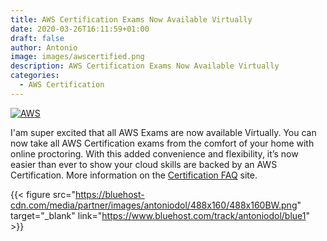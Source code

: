 ```yaml
---
title: AWS Certification Exams Now Available Virtually
date: 2020-03-26T16:11:59+01:00
draft: false
author: Antonio
image: images/awscertified.png
description: AWS Certification Exams Now Available Virtually
categories: 
  - AWS Certification
---
```


[![AWS](https://static.shareasale.com/image/43514/300X2503_00.jpg)](https://shareasale.com/r.cfm?b=1551034&amp;u=2310472&amp;m=43514&amp;urllink=&amp;afftrack=)

I'am super excited that all AWS Exams are now available Virtually. You can now take all AWS Certification exams from the comfort of your home with online proctoring. With this added convenience and flexibility, it’s now easier than ever to show your cloud skills are backed by an AWS Certification. More information on the [Certification FAQ](https://aws.amazon.com/certification/faqs/) site.

{{< figure src="https://bluehost-cdn.com/media/partner/images/antoniodol/488x160/488x160BW.png" target="_blank" link="https://www.bluehost.com/track/antoniodol/blue1" >}}


